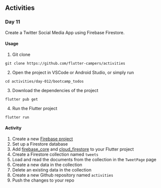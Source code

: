 ## Activities 

### Day 11

Create a Twitter Social Media App using Firebase Firestore. 

#### Usage
1. Git clone

```
git clone https://github.com/flutter-campers/activities
```

2. Open the project in VSCode or Android Studio, or simply run

```
cd activities/day-012/bootcamp_todos
```

3. Download the dependencies of the project

```
flutter pub get
```

4. Run the Flutter project

```
flutter run
```

#### Activity
1. Create a new [Firebase project](https://firebase.google.com/)
2. Set up a Firestore database
3. Add [firebase_core](https://pub.dev/packages/firebase_core) and [cloud_firestore](https://pub.dev/packages/cloud_firestore) to your Flutter project
4. Create a Firestore collection named `tweets`
5. Load and read the documents from the collection in the `TweetPage` page
6. Create a new data in the collection
7. Delete an existing data in the collection
8. Create a new Github repository named `activities`
9. Push the changes to your repo